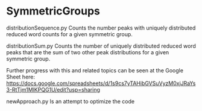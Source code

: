 # SymmetricGroups
distributionSequence.py
Counts the number peaks with uniquely distributed reduced word counts for a given symmetric group.

distributionSum.py
Counts the number of uniquely distributed reduced word peaks that are the sum of two other peak distributions for a given symmetric group.

Further progress with this and related topics can be seen at the Google Sheet here:
https://docs.google.com/spreadsheets/d/1s9cs7yTAHibGVSuVyzM0xjJRaYs3-RtTjm1MlKPQG1U/edit?usp=sharing

newApproach.py
Is an attempt to optimize the code
